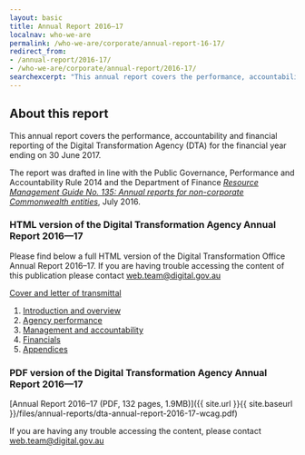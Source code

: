 ```yaml
---
layout: basic
title: Annual Report 2016–17
localnav: who-we-are
permalink: /who-we-are/corporate/annual-report-16-17/
redirect_from:
- /annual-report/2016-17/
- /who-we-are/corporate/annual-report/2016-17/
searchexcerpt: "This annual report covers the performance, accountability and financial reporting of the Digital Transformation Agency (DTA) for the financial year ending on 30 June 2017."
---
```


## About this report

This annual report covers the performance, accountability and financial reporting of the Digital Transformation Agency (DTA) for the financial year ending on 30 June 2017.

The report was drafted in line with the Public Governance, Performance and Accountability Rule 2014 and the Department of Finance [*Resource Management Guide No. 135: Annual reports for non-corporate Commonwealth entities*](http://www.finance.gov.au/sites/default/files/RMG-135-Annual-report-non-corp-requirements-Oct-2016.pdf), July 2016.

### HTML version of the Digital Transformation Agency Annual Report 2016&mdash;17

Please find below a full HTML version of the Digital Transformation Office Annual Report 2016–17. If you are having trouble accessing the content of this publication please contact [web.team@digital.gov.au](mailto:web.team@digital.gov.au)

[Cover and letter of transmittal](/who-we-are/corporate/annual-report-16-17/cover-letter/)

1. [Introduction and overview](/who-we-are/corporate/annual-report-16-17/1-agency-overview/)
2. [Agency performance](/who-we-are/corporate/annual-report-16-17/2-agency-performance/)
3. [Management and accountability](/who-we-are/corporate/annual-report-16-17/3-management-and-accountability/)
4. [Financials](/who-we-are/corporate/annual-report-16-17/4-financial/)
5. [Appendices](/who-we-are/corporate/annual-report-16-17/5-appendices/)

### PDF version of the Digital Transformation Agency Annual Report 2016&mdash;17

[Annual Report 2016–17 (PDF, 132 pages, 1.9MB)]({{ site.url }}{{ site.baseurl }}/files/annual-reports/dta-annual-report-2016-17-wcag.pdf)

If you are having any trouble accessing the content, please contact [web.team@digital.gov.au](mailto:web.team@digital.gov.au)
